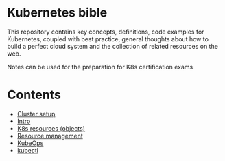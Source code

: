 Kubernetes bible
=================

This repository contains key concepts, definitions, code examples for Kubernetes, coupled with best practice,
general thoughts about how to build a perfect cloud system and the collection of related resources on the web.

Notes can be used for the preparation for K8s certification exams

# Contents

* [Cluster setup](./main/00-cluster-setup.md)
* [Intro](./main/01-intro.md)
* [K8s resources (objects)](./main/02-objects.md)
* [Resource management](./main/03-resource-management.md)
* [KubeOps](./main/04-kubeops.md)
* [kubectl](./main/05-kubectl.md)